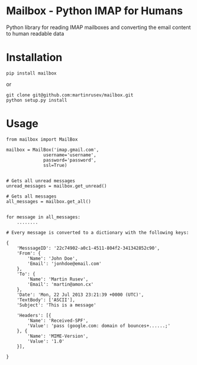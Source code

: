 Mailbox - Python IMAP for Humans
=======

Python library for reading IMAP mailboxes and converting the email content to human readable data

Installation
============

	pip install mailbox


or 

	git clone git@github.com:martinrusev/mailbox.git
	python setup.py install


Usage 
=====


	from mailbox import MailBox

	mailbox = MailBox('imap.gmail.com',
				  username='username', 
				  password='password',
				  ssl=True)


	# Gets all unread messages
	unread_messages = mailbox.get_unread()

	# Gets all messages 
	all_messages = mailbox.get_all()


	for message in all_messages:
		........

	# Every message is converted to a dictionary with the following keys:

	{
		'MesssageID': '22c74902-a0c1-4511-804f2-341342852c90',
		'From': {
			'Name': 'John Doe',
			'Email': 'jonhdoe@email.com'
		},
		'To': {
			'Name': 'Martin Rusev',
			'Email': 'martin@amon.cx'
		},
		'Date': 'Mon, 22 Jul 2013 23:21:39 +0000 (UTC)',
		'TextBody': ['ASCII'],
		'Subject': 'This is a message'

		'Headers': [{
			'Name': 'Received-SPF',
			'Value': 'pass (google.com: domain of bounces+......;'
		}, {
			'Name': 'MIME-Version',
			'Value': '1.0'
		}],
		
	}





